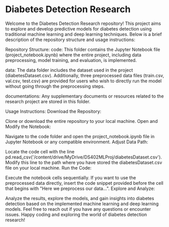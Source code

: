 # Diabetes Detection Research
Welcome to the Diabetes Detection Research repository! This project aims to explore and develop predictive models for diabetes detection using traditional machine learning and deep learning techniques. Below is a brief description of the repository structure and usage instructions:

Repository Structure:
code: This folder contains the Jupyter Notebook file (project_notebook.ipynb) where the entire project, including data preprocessing, model training, and evaluation, is implemented.

data: The data folder includes the dataset used in the project (diabetesDataset.csv). Additionally, three preprocessed data files (train.csv, val.csv, test.csv) are provided for users who wish to directly run the model without going through the preprocessing steps.

documentations: Any supplementary documents or resources related to the research project are stored in this folder.

Usage Instructions:
Download the Repository:

Clone or download the entire repository to your local machine.
Open and Modify the Notebook:

Navigate to the code folder and open the project_notebook.ipynb file in Jupyter Notebook or any compatible environment.
Adjust Data Path:

Locate the code cell with the line pd.read_csv('/content/drive/MyDrive/DS402MLProj/diabetesDataset.csv'). Modify this line to the path where you have stored the diabetesDataset.csv file on your local machine.
Run the Code:

Execute the notebook cells sequentially. If you want to use the preprocessed data directly, insert the code snippet provided before the cell that begins with "Here we preprocess our data...".
Explore and Analyze:

Analyze the results, explore the models, and gain insights into diabetes detection based on the implemented machine learning and deep learning models.
Feel free to reach out if you have any questions or encounter issues. Happy coding and exploring the world of diabetes detection research!
